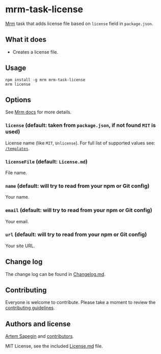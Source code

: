 # mrm-task-license

[Mrm](https://github.com/sapegin/mrm) task that adds license file based on `license` field in `package.json`.

## What it does

- Creates a license file.

## Usage

```
npm install -g mrm mrm-task-license
mrm license
```

## Options

See [Mrm docs](https://github.com/sapegin/mrm#usage) for more details.

### `license` (default: taken from `package.json`, if not found `MIT` is used)

License name (like `MIT`, `Unlicense`). For full list of supported values see: [`/templates`](./templates/).

### `licenseFile` (default: `License.md`)

File name.

### `name` (default: will try to read from your npm or Git config)

Your name.

### `email` (default: will try to read from your npm or Git config)

Your email.

### `url` (default: will try to read from your npm or Git config)

Your site URL.

## Change log

The change log can be found in [Changelog.md](Changelog.md).

## Contributing

Everyone is welcome to contribute. Please take a moment to review the [contributing guidelines](../../Contributing.md).

## Authors and license

[Artem Sapegin](http://sapegin.me) and [contributors](https://github.com/sapegin/mrm-tasks/graphs/contributors).

MIT License, see the included [License.md](License.md) file.
